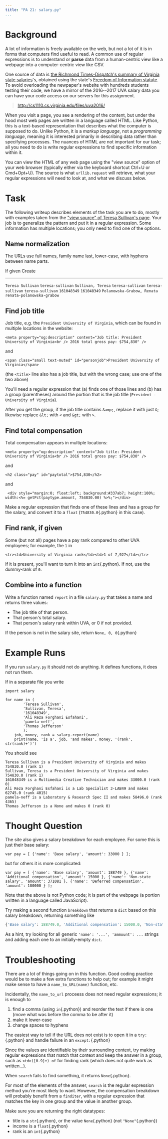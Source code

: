 ```yaml
---
title: "PA 21: salary.py"
...
```


# Background

A lot of information is freely available on the web, but not a lot of it is in forms that computers find useful to read.
A common use of regular expressions is to understand or **parse** data from a human-centric view like a webpage into a computer-centric view like CSV.

One source of data is [the Richmond Times-Dispatch's summary of Virginia state salaries](http://data.richmond.com/salaries/)'s, obtained using the state's [Freedom of Information statute](http://foiacouncil.dls.virginia.gov/).
To avoid overloading the newpaper's website with hundreds students testing their code, we have a mirror of the 2016--2017 UVA salary data you can have your code access on our servers for this assignment.

> <http://cs1110.cs.virginia.edu/files/uva2016/>

When you visit a page, you see a rendering of the content, but under the hood most web pages are written in a language called HTML.
Like Python, this is a text-based representation that describes what the computer is supposed to do.
Unlike Python, it is a *markup language*, not a *programming language*, meaning it is interested primarily in describing data rather than specifying processes.
The nuances of HTML are not important for our task; all you need to do is write regular expressions to find specific information within it.

You can view the HTML of any web page using the "view source" option of your web browser (typically either via the keyboard shortcut Ctrl+U or Cmd+Opt+U).
The source is what `urllib.request` will retrieve, what your regular expressions will need to look at, and what we discuss below.

# Task

The following writeup describes elements of the task you are to do, mostly with examples taken from the ["view source" of Teresa Sullivan's page](view-source:http://cs1110.cs.virginia.edu/files/uva2016/teresa-sullivan).
Your job is to generalize the pattern and put it in a regular expression.
Some information has multiple locations; you only need to find one of the options.

## Name normalization

The URLs use full names, family name last, lower-case, with hyphens between name parts.

If given                    Create
--------------------------- ------------------------------
`Teresa Sullivan`           `teresa-sullivan`
`Sullivan, Teresa`          `teresa-sullivan`
`teresa-sullivan`           `teresa-sullivan`
`161048349`                 `161048349`
`Polanowska-Grabow, Renata` `renata-polanowska-grabow`

## Find job title

Job title, e.g. the `President University of Virginia`, which can be found in multiple locations in the website:

    <meta property="og:description" content="Job title: President University of Virginia<br /> 2016 total gross pay: $754,830" />

and

    <span class="small text-muted" id="personjob">President University of Virginia</span>

(the `<title>` line also has a job title, but with the wrong case; use one of the two above)

You'll need a regular expression that (a) finds one of those lines and (b) has a group (parentheses) around the portion that is the job title (`President - University of Virginia`).

After you get the group, if the job title contains `&amp;`, replace it with just `&`; likewise replace `&lt;` with `<` and `&gt;` with `>`.


## Find total compensation

Total compensation appears in multiple locations:

    <meta property="og:description" content="Job title: President University of Virginia<br /> 2016 total gross pay: $754,830" />

and
    
    <h2 class="pay" id="paytotal">$754,830</h2>

and
    
     <div style="margin:0; float:left; background:#337ab7; height:100%; width:<%= getPct(paytype.amount, 754830.00) %>%;"></div>
     
Make a regular expression that finds one of these lines and has a group for the salary, and convert it to a `float` (`754830.0`{.python} in this case).


## Find rank, if given

Some (but not all) pages have a pay rank compared to other UVA employees; for example, the `1` in

    <tr><td>University of Virginia rank</td><td>1 of 7,927</td></tr>

If it is present, you'll want to turn it into an `int`{.python}.
If not, use the dummy-rank of `0`.
    

## Combine into a function

Write a function named `report` in a file `salary.py` that takes a name and returns three values:

-   The job title of that person.
-   That person's total salary.
-   That person's salary rank within UVA, or 0 if not provided.

If the person is not in the salary site, return `None, 0, 0`{.python}


# Example Runs

If you run `salary.py` it should not do anything.
It defines functions, it does not run them.

If in a separate file you write

````
import salary

for name in (
        'Teresa Sullivan', 
        'Sullivan, Teresa', 
        '161048349', 
        'Ali Reza Forghani Esfahani', 
        'pamela-neff',
        'Thomas Jefferson'
        ):
    job, money, rank = salary.report(name)
    print(name, 'is a', job, 'and makes', money, '(rank', str(rank)+')')
````

You should see

````
Teresa Sullivan is a President University of Virginia and makes 754830.0 (rank 1)
Sullivan, Teresa is a President University of Virginia and makes 754830.0 (rank 1)
161048349 is a Multimedia Creative Technician and makes 33000.0 (rank 0)
Ali Reza Forghani Esfahani is a Lab Specialist 3-LAB49 and makes 62745.0 (rank 4015)
pamela-neff is a Laboratory & Research Spec II and makes 58496.0 (rank 4365)
Thomas Jefferson is a None and makes 0 (rank 0)
````

# Thought Question

The site also gives a salary breakdown for each employee.
For some this is just their base salary:

    var pay = [ {'name': 'Base salary', 'amount': 33000 } ];

but for others it is more complicated:

    var pay = [ {'name': 'Base salary', 'amount': 188749 }, {'name': 'Additional compensation', 'amount': 15000 }, {'name': 'Non-state salary', 'amount': 371081 }, {'name': 'Deferred compensation', 'amount': 180000 } ];

Note that the above is not Python code; it is part of the webpage (a portion written in a language called JavaScript).

Try making a second function `breakdown` that returns a `dict` based on this salary breakdown, returning something like

````python
{'Base salary': 188749.0, 'Additional compensation': 15000.0, 'Non-state salary': 371081.0, 'Deferred compensation': 180000.0}
````
As a hint, try looking for all generic `'name': '...', 'ammount': ...` strings and adding each one to an initially-empty `dict`.

# Troubleshooting

There are a lot of things going on in this function.
Good coding practice would be to make a few extra functions to help out;
for example it might make sense to have a `name_to_URL(name)` function, etc.

Incidentally, the `name_to_url` proceess does not need regular expressions; it is enough to 

1.  find a comma (using `in`{.python}) and reorder the text if there is one (move what was before the comma to be after it)
2.  make it lower-case
3.  change spaces to hyphens

The easiest way to tell if the URL does not exist is to open it in a `try:`{.python} and handle failure in an `except:`{.python}

Since the values are identifiable by their surrounding context, try making regular expressions that match that context and keep the answer in a group, such as `<td>([0-9]+) of` for finding rank (which does not quite work as written...).

When `search` fails to find something, it returns `None`{.python}.

For most of the elements of the answer, `search` is the regular expression method you're most likely to want.
However, the compensation breakdown will probably benefit from a `finditer`, with a regular expression that matches the key in one group and the value in another group.

Make sure you are returning the right datatypes:

-   title is a `str`{.python}, or the value `None`{.python} (not `"None"`{.python})
-   income is a `float`{.python}
-   rank is an `int`{.python}

